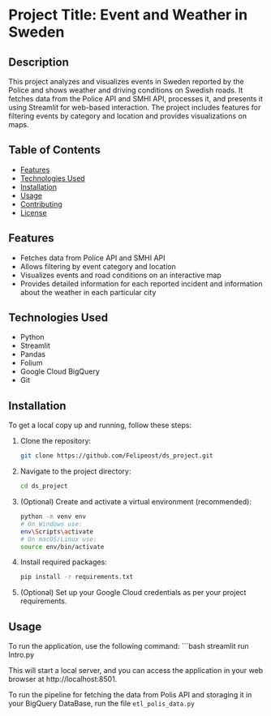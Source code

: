 # Project Title: Event and Weather in Sweden

## Description
This project analyzes and visualizes events in Sweden reported by the Police and shows weather and driving conditions on Swedish roads. It fetches data from the Police API and SMHI API, processes it, and presents it using Streamlit for web-based interaction. The project includes features for filtering events by category and location and provides visualizations on maps.

## Table of Contents
- [Features](#features)
- [Technologies Used](#technologies-used)
- [Installation](#installation)
- [Usage](#usage)
- [Contributing](#contributing)
- [License](#license)

## Features
- Fetches data from Police API and SMHI API
- Allows filtering by event category and location
- Visualizes events and road conditions on an interactive map
- Provides detailed information for each reported incident and information about the weather in each particular city

## Technologies Used
- Python
- Streamlit
- Pandas
- Folium
- Google Cloud BigQuery
- Git

## Installation
To get a local copy up and running, follow these steps:

1. Clone the repository:
   ```bash
   git clone https://github.com/Felipeost/ds_project.git

2. Navigate to the project directory:
   ```bash
   cd ds_project

3. (Optional) Create and activate a virtual environment (recommended):
    ```bash
    python -m venv env
    # On Windows use:
    env\Scripts\activate
    # On macOS/Linux use:
    source env/bin/activate

4. Install required packages:
   ```bash
   pip install -r requirements.txt

5. (Optional) Set up your Google Cloud credentials as per your project requirements.

## Usage

To run the application, use the following command:
    ```bash
    streamlit run Intro.py

This will start a local server, and you can access the application in your web browser at http://localhost:8501.

To run the pipeline for fetching the data from Polis API and storaging it in your BigQuery DataBase, run the file `etl_polis_data.py`




    
